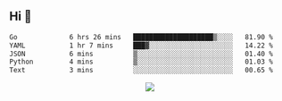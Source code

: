 ## Hi 👋

<!--START_SECTION:waka-->

```txt
Go             6 hrs 26 mins   ████████████████████▒░░░░   81.90 %
YAML           1 hr 7 mins     ███▓░░░░░░░░░░░░░░░░░░░░░   14.22 %
JSON           6 mins          ▒░░░░░░░░░░░░░░░░░░░░░░░░   01.40 %
Python         4 mins          ▒░░░░░░░░░░░░░░░░░░░░░░░░   01.03 %
Text           3 mins          ░░░░░░░░░░░░░░░░░░░░░░░░░   00.65 %
```

<!--END_SECTION:waka-->

<p align="center">
  <a href="https://wakatime.com/@d93f0e24-e3ad-4f8d-9b8b-385bab9124f6">
    <img src="https://wakatime.com/badge/user/d93f0e24-e3ad-4f8d-9b8b-385bab9124f6.svg" />
  </a>
</p>
